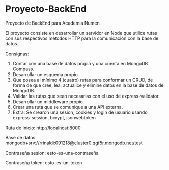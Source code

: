 # Proyecto-BackEnd

Proyecto de BackEnd para Academia Numen

El proyecto consiste en desarrollar un servidor en Node que utilice rutas con sus
respectivos métodos HTTP para la comunicación con la base de datos.

Consignas:

1. Contar con una base de datos propia y una cuenta en MongoDB
   Compass.
2. Desarrollar un esquema propio.
3. Que posea al mínimo 4 (cuatro) rutas para conformar un CRUD, de forma de que
   cree, lea, actualice y elimine datos en la base de datos de MongoDB.
4. Validar las rutas que sean necesarias con el uso de express-validator.
5. Desarrollar un middleware propio.
6. Crear una ruta que se comunique a una API externa.
7. Extra: Se crearon una sesion, cookies y login de usuario usando express-session, bcrypt, jsonwebtoken

Ruta de Inicio:
http://localhost:8000

Base de datos:
mongodb+srv://rrinaldi:091218@cluster0.qgf5r.mongodb.net/test

Contraseña sesion:
esto-es-una-contraseña

Contraseña token:
esto-es-un-token
